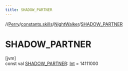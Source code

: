 ```yaml
---
title: SHADOW_PARTNER
---
```

//[Perry](../../../index.html)/[constants.skills](../index.html)/[NightWalker](index.html)/[SHADOW_PARTNER](-s-h-a-d-o-w_-p-a-r-t-n-e-r.html)



# SHADOW_PARTNER



[jvm]\
const val [SHADOW_PARTNER](-s-h-a-d-o-w_-p-a-r-t-n-e-r.html): [Int](https://kotlinlang.org/api/latest/jvm/stdlib/kotlin/-int/index.html) = 14111000




